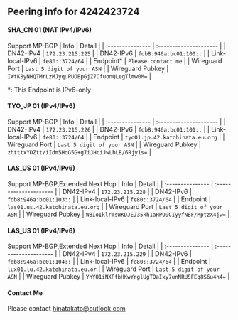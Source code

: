 ## Peering info for 4242423724

#### SHA_CN 01 (NAT IPv4/IPv6)
Support MP-BGP
| Info             | Detail                 |
| :--------------- | :--------------------- |
| DN42-IPv4        | `172.23.215.225`       |
| DN42-IPv6        | `fdb8:946a:bc01:100::` |
| Link-local-IPv6  | `fe80::3724/64`        |
| Endpoint*        | `Please contact me`    |
| Wireguard Port   | `Last 5 digit of your ASN` |
| Wireguard Pubkey | `IWtK8yNHQTMrLzMJyquPUOBpGjZ7OfuonQLegTlmw0M=` |

*: This Endpoint is IPv6-only

#### TYO_JP 01 (IPv4/IPv6)
Support MP-BGP
| Info             | Detail                 |
| :--------------- | :--------------------- |
| DN42-IPv4        | `172.23.215.226`       |
| DN42-IPv6        | `fdb8:946a:bc01:101::` |
| Link-local-IPv6  | `fe80::3724/64`        |
| Endpoint         | `tyo01.jp.42.katohinata.eu.org` |
| Wireguard Port   | `Last 5 digit of your ASN` |
| Wireguard Pubkey | `zhtttxYDZtt/iIdm5HqG5G+g7iJHciJwLbLB/6Rjy1s=` |

#### LAS_US 01 (IPv4/IPv6)
Support MP-BGP,Extended Next Hop
| Info             | Detail                 |
| :--------------- | :--------------------- |
| DN42-IPv4        | `172.23.215.228`       |
| DN42-IPv6        | `fdb8:946a:bc01:103::` |
| Link-local-IPv6  | `fe80::3724/64`        |
| Endpoint         | `las01.us.42.katohinata.eu.org` |
| Wireguard Port   | `Last 5 digit of your ASN` |
| Wireguard Pubkey | `W8IoIklrTsWKDJEJ35kh1aHPO9CIyyfNBF/MptzX4jw=` |

#### LAS_US 01 (IPv4/IPv6)
Support MP-BGP,Extended Next Hop
| Info             | Detail                 |
| :--------------- | :--------------------- |
| DN42-IPv4        | `172.23.215.229`       |
| DN42-IPv6        | `fdb8:946a:bc01:104::` |
| Link-local-IPv6  | `fe80::3724/64`        |
| Endpoint         | `lux01.lu.42.katohinata.eu.or` |
| Wireguard Port   | `Last 5 digit of your ASN` |
| Wireguard Pubkey | `YhYQ1iNXFfbHKwYrglUgTQaIxy7unNRUSFEq8S6u4h4=` |

#### Contact Me
Please contact hinatakato@outlook.com
